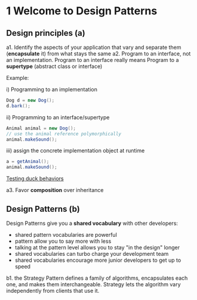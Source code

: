 # 1 Welcome to Design Patterns

## Design principles (a)

a1. Identify the aspects of your application that vary and separate them (**encapsulate** it) from what stays the same
a2. Program to an interface, not an implementation. Program to an interface really means Program to a **supertype** (abstract class or interface)

Example:

i) Programming to an implementation

```java
Dog d = new Dog();
d.bark();
```

ii) Programming to an interface/supertype

```java
Animal animal = new Dog();
// use the animal reference polymorphically
animal.makeSound();
```

iii) assign the concrete implementation object at runtime

```java
a = getAnimal();
animal.makeSound();
```

[Testing duck behaviors](testing_duck_behaviors.md)

a3. Favor **composition** over inheritance

## Design Patterns (b)

Design Patterns give you a **shared vocabulary** with other developers:

- shared pattern vocabularies are powerful
- pattern allow you to say more with less
- talking at the pattern level allows you to stay "in the design" longer
- shared vocabularies can turbo charge your development team
- shared vocabularies encourage more junior developers to get up to speed

b1. the Strategy Pattern defines a family of algorithms, encapsulates each one, and makes them interchangeable. Strategy lets the algorithm vary independently from clients that use it.
